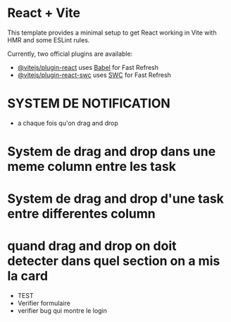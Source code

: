 # React + Vite

This template provides a minimal setup to get React working in Vite with HMR and some ESLint rules.

Currently, two official plugins are available:

- [@vitejs/plugin-react](https://github.com/vitejs/vite-plugin-react/blob/main/packages/plugin-react/README.md) uses [Babel](https://babeljs.io/) for Fast Refresh
- [@vitejs/plugin-react-swc](https://github.com/vitejs/vite-plugin-react-swc) uses [SWC](https://swc.rs/) for Fast Refresh

# SYSTEM DE NOTIFICATION

- a chaque fois qu'on drag and drop

# System de drag and drop dans une meme column entre les task

# System de drag and drop d'une task entre differentes column

# quand drag and drop on doit detecter dans quel section on a mis la card

- TEST
- Verifier formulaire
- verifier bug qui montre le login
